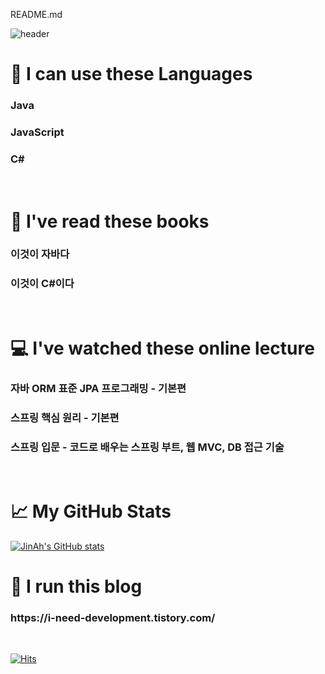 README.md

![header](https://capsule-render.vercel.app/api?type=soft&color=timeAuto&height=300&section=header&text=Hi%20👋%20I'm%20JinAh&fontSize=90)

🌱 I can use these Languages
=============
<h3>Java</h3>
<h3>JavaScript</h3>
<h3>C#</h3><br/>

📗 I've read these books
=============
<h3>이것이 자바다</h3>
<h3>이것이 C#이다</h3><br/>

💻 I've watched these online lecture
=============
<h3>자바 ORM 표준 JPA 프로그래밍 - 기본편</h3>
<h3>스프링 핵심 원리 - 기본편</h3>
<h3>스프링 입문 - 코드로 배우는 스프링 부트, 웹 MVC, DB 접근 기술</h3><br/>

📈 My GitHub Stats
=============
[![JinAh's GitHub stats](https://github-readme-stats.vercel.app/api?username=saySthAbout)](https://github.com/saySthAbout/github-readme-stats)
<h2></h2>

👩 I run this blog
=============
<h3>https://i-need-development.tistory.com/</h3><br/>


[![Hits](https://hits.seeyoufarm.com/api/count/incr/badge.svg?url=https%3A%2F%2Fi-need-development.tistory.com&count_bg=%2379C83D&title_bg=%23555555&icon=&icon_color=%23E7E7E7&title=hits&edge_flat=false)](https://hits.seeyoufarm.com)
